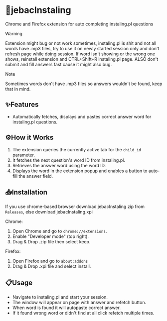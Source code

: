# 🖕jebacInstaling

Chrome and Firefox extension for auto completing instaling.pl questions

> [!WARNING]
> Extension might bug or not work sometimes, instaling.pl is shit and not all words have .mp3 files, try to use it on newly started session only and don't refresh page while doing session. If word isn't showing or the wrong one shows, reinstall extension and CTRL+Shift+R instaling.pl page. ALSO don't submit and fill answers fast cause it might also bug.

> [!NOTE]
> Sometimes words don't have .mp3 files so answers wouldn't be found, keep that in mind.

## ✨Features

- Automatically fetches, displays and pastes correct answer word for instaling.pl questions.

## ⚙️How it Works

1. The extension queries the currently active tab for the `child_id` parameter.
2. It fetches the next question's word ID from instaling.pl.
3. Retrieves the answer word using the word ID.
4. Displays the word in the extension popup and enables a button to auto-fill the answer field.

## 📥Installation

If you use chrome-based browser download jebacInstaling.zip from `Releases`, else download jebacInstaling.xpi

Chrome:
1. Open Chrome and go to `chrome://extensions`.
2. Enable "Developer mode" (top right).
3. Drag & Drop .zip file then select keep.

Firefox:
1. Open Firefox and go to `about:addons`
2. Drag & Drop .xpi file and select install.

## 📋Usage

- Navigate to instaling.pl and start your session.
- The window will appear on page with answer and refetch button.
- When word is found it will autopaste correct answer.
- If it found wrong word or didn't find at all click refetch multiple times.
